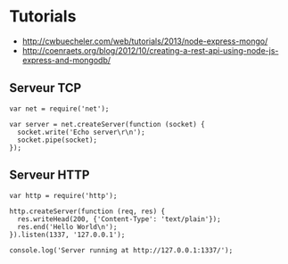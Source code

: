 # Tutorials

- http://cwbuecheler.com/web/tutorials/2013/node-express-mongo/
- http://coenraets.org/blog/2012/10/creating-a-rest-api-using-node-js-express-and-mongodb/

## Serveur TCP

    var net = require('net');
    
    var server = net.createServer(function (socket) {
      socket.write('Echo server\r\n');
      socket.pipe(socket);
    });


## Serveur HTTP

	var http = require('http');
	
	http.createServer(function (req, res) {
	  res.writeHead(200, {'Content-Type': 'text/plain'});
	  res.end('Hello World\n');
	}).listen(1337, '127.0.0.1');
	
	console.log('Server running at http://127.0.0.1:1337/');
